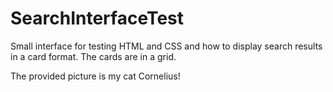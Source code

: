 # SearchInterfaceTest

Small interface for testing HTML and CSS and how to display search results in a card format.
The cards are in a grid.

The provided picture is my cat Cornelius!